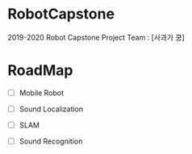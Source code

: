 # RobotCapstone
2019-2020 Robot Capstone Project Team : [사과가 쿵]

# RoadMap


- [ ] Mobile Robot
- [ ] Sound Localization
- [ ] SLAM
- [ ] Sound Recognition

